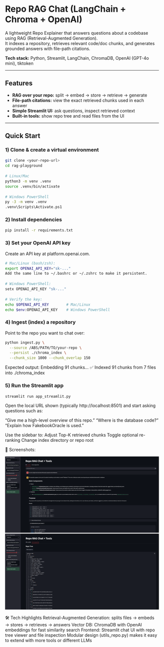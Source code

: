 # Repo RAG Chat (LangChain + Chroma + OpenAI)

A lightweight Repo Explainer that answers questions about a codebase using RAG (Retrieval-Augmented Generation).  
It indexes a repository, retrieves relevant code/doc chunks, and generates grounded answers with file-path citations.

**Tech stack:** Python, Streamlit, LangChain, ChromaDB, OpenAI (GPT-4o mini), tiktoken

---

##  Features
- **RAG over your repo:** split → embed → store → retrieve → generate
- **File-path citations:** view the exact retrieved chunks used in each answer
- **Simple Streamlit UI:** ask questions, inspect retrieved context
- **Built-in tools:** show repo tree and read files from the UI

---

##  Quick Start

### 1) Clone & create a virtual environment
```bash
git clone <your-repo-url>
cd rag-playground

# Linux/Mac
python3 -m venv .venv
source .venv/bin/activate

# Windows PowerShell
py -3 -m venv .venv
.venv\Scripts\Activate.ps1
```

### 2) Install dependencies 
```bash
pip install -r requirements.txt
```

### 3) Set your OpenAI API key
Create an API key at platform.openai.com.

```bash
# Mac/Linux (bash/zsh):
export OPENAI_API_KEY="sk-..."
Add the same line to ~/.bashrc or ~/.zshrc to make it persistent.

# Windows PowerShell:
setx OPENAI_API_KEY "sk-..."

# Verify the key:
echo $OPENAI_API_KEY        # Mac/Linux
echo $env:OPENAI_API_KEY    # Windows PowerShell
```

### 4) Ingest (index) a repository
Point to the repo you want to chat over:
```bash
python ingest.py \
  --source /ABS/PATH/TO/your-repo \
  --persist ./chroma_index \
  --chunk_size 1000 --chunk_overlap 150
  ```

Expected output:
Embedding 91 chunks…
✅ Indexed 91 chunks from 7 files into ./chroma_index

### 5) Run the Streamlit app
```bash
streamlit run app_streamlit.py
```

Open the local URL shown (typically http://localhost:8501) and start asking questions such as:

“Give me a high-level overview of this repo.”
“Where is the database code?”
“Explain how FakebookOracle is used.”

Use the sidebar to:
Adjust Top-K retrieved chunks
Toggle optional re-ranking
Change index directory or repo root

📸 Screenshots:

![Main UI](docs/screenshot-main.png)
![Chunk Viewer](docs/screenshot-repo_tree.png)


🛠️ Tech Highlights
Retrieval-Augmented Generation: splits files → embeds → stores → retrieves → answers
Vector DB: ChromaDB with OpenAI embeddings for fast similarity search
Frontend: Streamlit chat UI with repo tree viewer and file inspection
Modular design (utils_repo.py) makes it easy to extend with more tools or different LLMs

